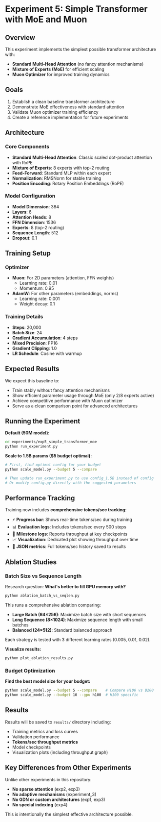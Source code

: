 # Experiment 5: Simple Transformer with MoE and Muon

## Overview

This experiment implements the simplest possible transformer architecture with:
- **Standard Multi-Head Attention** (no fancy attention mechanisms)
- **Mixture of Experts (MoE)** for efficient scaling
- **Muon Optimizer** for improved training dynamics

## Goals

1. Establish a clean baseline transformer architecture
2. Demonstrate MoE effectiveness with standard attention
3. Validate Muon optimizer training efficiency
4. Create a reference implementation for future experiments

## Architecture

### Core Components
- **Standard Multi-Head Attention**: Classic scaled dot-product attention with RoPE
- **Mixture of Experts**: 8 experts with top-2 routing
- **Feed-Forward**: Standard MLP within each expert
- **Normalization**: RMSNorm for stable training
- **Position Encoding**: Rotary Position Embeddings (RoPE)

### Model Configuration
- **Model Dimension**: 384
- **Layers**: 6
- **Attention Heads**: 8
- **FFN Dimension**: 1536
- **Experts**: 8 (top-2 routing)
- **Sequence Length**: 512
- **Dropout**: 0.1

## Training Setup

### Optimizer
- **Muon**: For 2D parameters (attention, FFN weights)
  - Learning rate: 0.01
  - Momentum: 0.95
- **AdamW**: For other parameters (embeddings, norms)
  - Learning rate: 0.001
  - Weight decay: 0.1

### Training Details
- **Steps**: 20,000
- **Batch Size**: 24
- **Gradient Accumulation**: 4 steps
- **Mixed Precision**: FP16
- **Gradient Clipping**: 1.0
- **LR Schedule**: Cosine with warmup

## Expected Results

We expect this baseline to:
- Train stably without fancy attention mechanisms
- Show efficient parameter usage through MoE (only 2/8 experts active)
- Achieve competitive performance with Muon optimizer
- Serve as a clean comparison point for advanced architectures

## Running the Experiment

**Default (50M model):**
```bash
cd experiments/exp5_simple_transformer_moe
python run_experiment.py
```

**Scale to 1.5B params ($5 budget optimal):**
```bash
# First, find optimal config for your budget
python scale_model.py --budget 5 --compare

# Then update run_experiment.py to use config_1.5B instead of config
# Or modify config.py directly with the suggested parameters
```

## Performance Tracking

Training now includes **comprehensive tokens/sec tracking**:
- ⚡ **Progress bar**: Shows real-time tokens/sec during training
- 📊 **Evaluation logs**: Includes tokens/sec every 500 steps
- 🎯 **Milestone logs**: Reports throughput at key checkpoints
- 📈 **Visualization**: Dedicated plot showing throughput over time
- 💾 **JSON metrics**: Full tokens/sec history saved to results

## Ablation Studies

### Batch Size vs Sequence Length
Research question: **What's better to fill GPU memory with?**

```bash
python ablation_batch_vs_seqlen.py
```

This runs a comprehensive ablation comparing:
- **Large Batch (64×256)**: Maximize batch size with short sequences
- **Long Sequence (8×1024)**: Maximize sequence length with small batches  
- **Balanced (24×512)**: Standard balanced approach

Each strategy is tested with 3 different learning rates (0.005, 0.01, 0.02).

**Visualize results:**
```bash
python plot_ablation_results.py
```

### Budget Optimization

**Find the best model size for your budget:**
```bash
python scale_model.py --budget 5 --compare    # Compare H100 vs B200
python scale_model.py --budget 10 --gpu h100  # H100 specific
```

## Results

Results will be saved to `results/` directory including:
- Training metrics and loss curves
- Validation performance
- **Tokens/sec throughput metrics**
- Model checkpoints
- Visualization plots (including throughput graph)

## Key Differences from Other Experiments

Unlike other experiments in this repository:
- **No sparse attention** (exp2, exp3)
- **No adaptive mechanisms** (experiment_3)
- **No GDN or custom architectures** (exp1, exp3)
- **No special indexing** (exp4)

This is intentionally the simplest effective architecture possible.

